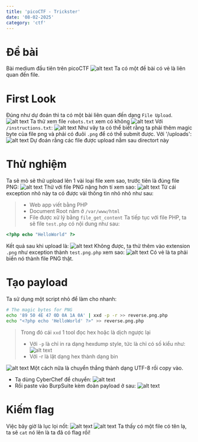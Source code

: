 ```yaml
---
title: 'picoCTF - Trickster'
date: '08-02-2025'
category: 'ctf'
---
```


# Đề bài
Bài medium đầu tiên trên picoCTF
![alt text](/picoctf-trickster/image-3.png)
Ta có một đề bài có vẻ là liên quan đến file.
# First Look
Đúng như dự đoán thì ta có một bài liên quan đến dạng `File Upload`.
![alt text](/picoctf-trickster/image-4.png)
Ta thử xem file `robots.txt` xem có không
![alt text](/picoctf-trickster/image-9.png)
Với `/instructions.txt`:
![alt text](/picoctf-trickster/image-10.png)
Như vây ta có thể biết rằng ta phải thêm magic byte của file png và phải có đuôi `.png` để có thể submit được.
Với '/uploads':
![alt text](/picoctf-trickster/image-11.png)
Dự đoán rằng các file được upload nằm sau directort này
# Thử nghiệm
Ta sẽ mò sẽ thử upload lên 1 vài loại file xem sao, trước tiên là đúng file PNG:
![alt text](/picoctf-trickster/image-5.png)
Thử với file PNG nặng hơn tí xem sao:
![alt text](/picoctf-trickster/image-6.png)
Từ cái exception nhỏ này ta có được vài thông tin nhỏ nhỏ như sau:
> - Web app viết bằng PHP
> - Document Root nằm ở `/var/www/html`
> - File được xử lý bằng `file_get_content`
Ta tiếp tục với file PHP, ta sẽ file `test.php` có nội dung như sau:
```php
<?php echo "HelloWorld" ?>
```
Kết quả sau khi upload là:
![alt text](/picoctf-trickster/image-7.png)
Không được, ta thử thêm vào extension `.png` như exception thành `test.png.php` xem sao:
![alt text](/picoctf-trickster/image-8.png)
Có vẻ là ta phải biến nó thành file PNG thật.

# Tạo payload
Ta sử dụng một script nhỏ để làm cho nhanh:
```bash
# The magic bytes for PNG
echo '89 50 4E 47 0D 0A 1A 0A' | xxd -p -r >> reverse.png.php
echo "<?php echo 'HelloWorld' ?>" >> reverse.png.php
```
> Trong đó cái `xxd` 1 tool đọc hex hoặc là dịch ngược lại
> - Với `-p` là chỉ in ra dạng hexdump style, tức là chỉ có số kiểu như: ![alt text](/picoctf-trickster/image-13.png)
> - Với -r là lật dạng hex thành dạng bin

![alt text](/picoctf-trickster/image-12.png)
Một cách nữa là chuyển thẳng thành dạng UTF-8 rồi copy vào. 
- Ta dùng CyberChef để chuyển:
![alt text](/picoctf-trickster/image-14.png)
- Rồi paste vào BurpSuite kèm đoàn payload ở sau:
![alt text](/picoctf-trickster/image-15.png)

# Kiếm flag
Việc bây giờ là lục lọi nốt:
![alt text](/picoctf-trickster/image-16.png)
![alt text](/picoctf-trickster/image-17.png)
Ta thấy có một file có tên lạ, ta sẽ `cat` nó lên là ta đã có flag rồi!